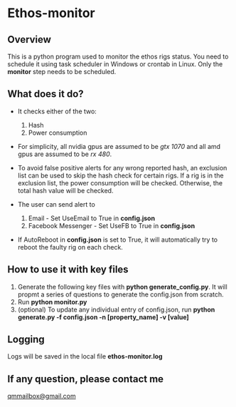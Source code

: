 # Ethos-monitor

## Overview

This is a python program used to monitor the ethos rigs status. You need to schedule it using task scheduler in Windows or crontab in Linux. Only the **monitor** step needs to be scheduled.

## What does it do?

* It checks either of the two:
    1. Hash
    2. Power consumption

* For simplicity, all nvidia gpus are assumed to be *gtx 1070* and all amd gpus are assumed to be *rx 480*.

* To avoid false positive alerts for any wrong reported hash, an exclusion list can be used to skip the hash check for certain rigs. If a rig is in the exclusion list, the power consumption will be checked. Otherwise, the total hash value will be checked.

* The user can send alert to
    1. Email - Set UseEmail to True in **config.json**
    2. Facebook Messenger - Set UseFB to True in **config.json** 

* If AutoReboot in **config.json** is set to True, it will automatically try to reboot the faulty rig on each check.

## How to use it with key files
1. Generate the following key files with **python generate_config.py**. It will propmt a series of questions to generate the config.json from scratch.
2. Run **python monitor.py**
3. (optional) To update any individual entry of config.json, run **python generate.py -f config.json -n [property_name] -v [value]**

## Logging

Logs will be saved in the local file **ethos-monitor.log**

## If any question, please contact me

qmmailbox@gmail.com